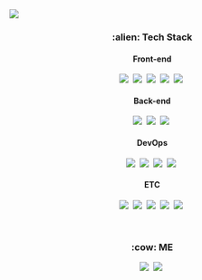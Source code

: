<img src="https://capsule-render.vercel.app/api?type=soft&color=auto&height=300&section=header&text=Jeong%20Hyunwoo&fontSize=90" />

<div align="center">
<h3> :alien: Tech Stack </h3>
<h4> Front-end </h4>
<p>
<img src="https://img.shields.io/badge/Javascript-F7DF1E?style=flat-square&logo=Javascript&logoColor=white"/></a>&nbsp
<img src="https://img.shields.io/badge/CSS-1572B6?style=flat-square&logo=CSS3&logoColor=white"/></a>&nbsp
<img src="https://img.shields.io/badge/HTML-E34F26?style=flat-square&logo=HTML5&logoColor=white"/></a>&nbsp
<img src="https://img.shields.io/badge/Vue.js-4FC08D?style=flat-square&logo=Vue.js&logoColor=white"/></a>&nbsp
<img src="https://img.shields.io/badge/React-61DAFB?style=flat-square&logo=React&logoColor=white"/></a>&nbsp
</p>
<h4> Back-end </h4>
<p>
<img src="https://img.shields.io/badge/Python-3766AB?style=flat-square&logo=Python&logoColor=white"/></a>&nbsp
<img src="https://img.shields.io/badge/Django-092E20?style=flat-square&logo=Django&logoColor=white"/></a>&nbsp
<img src="https://img.shields.io/badge/C++-00599C?style=flat-square&logo=cplusplus&logoColor=white"/></a>&nbsp
</p>
<h4> DevOps </h4>
<p>
<img src="https://img.shields.io/badge/Kubernetes-326CE5?style=flat-square&logo=Kubernetes&logoColor=white"/></a>&nbsp
<img src="https://img.shields.io/badge/Docker-2496ED?style=flat-square&logo=Docker&logoColor=white"/></a>&nbsp
<img src="https://img.shields.io/badge/Jenkins-D24939?style=flat-square&logo=Jenkins&logoColor=white"/></a>&nbsp
<img src="https://img.shields.io/badge/AWS-232F3E?style=flat-square&logo=amazonaws&logoColor=white"/></a>&nbsp
</p>
<h4> ETC </h4>
<p>
<img src="https://img.shields.io/badge/Git-F05032?style=flat-square&logo=Git&logoColor=white"/></a>&nbsp
<img src="https://img.shields.io/badge/Gitlab-FCA121?style=flat-square&logo=Gitlab&logoColor=white"/></a>&nbsp
<img src="https://img.shields.io/badge/Github-181717?style=flat-square&logo=Github&logoColor=white"/></a>&nbsp
<img src="https://img.shields.io/badge/VScode-007ACC?style=flat-square&logo=visualstudiocode&logoColor=white"/></a>&nbsp
<img src="https://img.shields.io/badge/Markdown-000000?style=flat-square&logo=markdown&logoColor=white"/></a>&nbsp
</p>

<br>
<h3> :cow: ME </h3>
<p>
<a href="https://hyunwoojeong123.github.io/"><img src="https://img.shields.io/badge/Blog-FF5722?style=flat-square&logo=blogger&logoColor=white"/></a>&nbsp
<a href="malito:hw2621@daum.net"><img src="https://img.shields.io/badge/Mail-EA4335?style=flat-square&logo=gmail&logoColor=white"/></a>&nbsp
</p>
</div>
